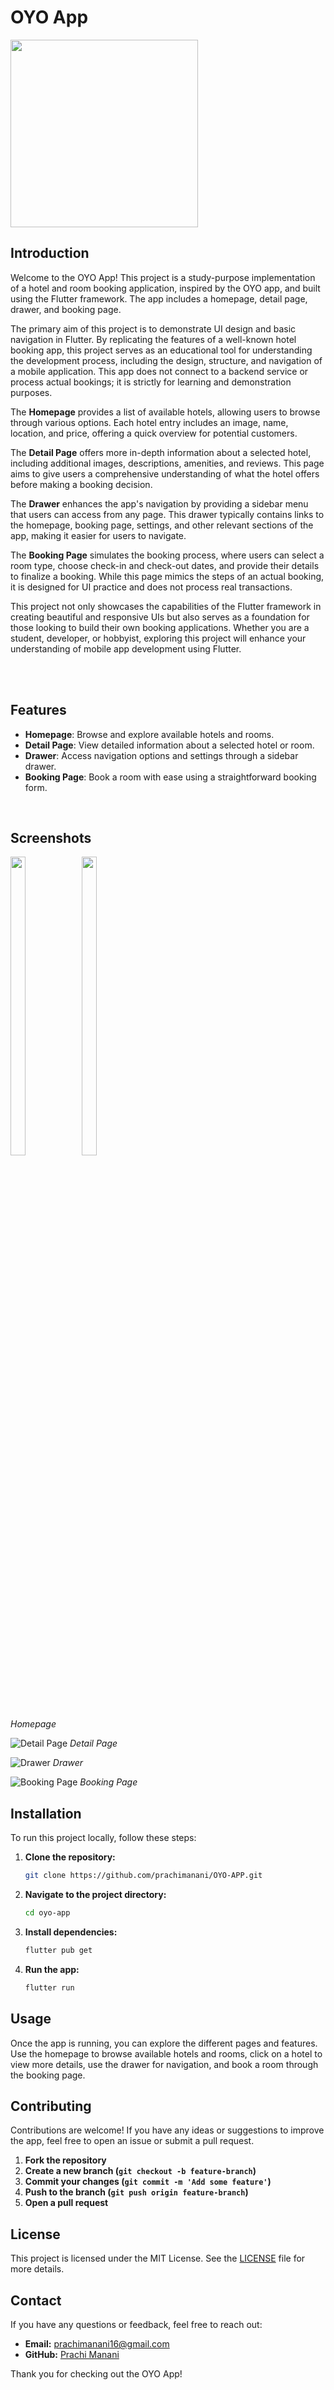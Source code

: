 # OYO App

<img src= "https://github.com/prachimanani01/OYO-APP/assets/144036679/40680275-cb4f-45ae-962f-9b70d535a57d.png" height = "300">

<br>


## Introduction
Welcome to the OYO App! This project is a study-purpose implementation of a hotel and room booking application, inspired by the OYO app, and built using the Flutter framework. The app includes a homepage, detail page, drawer, and booking page. 

The primary aim of this project is to demonstrate UI design and basic navigation in Flutter. By replicating the features of a well-known hotel booking app, this project serves as an educational tool for understanding the development process, including the design, structure, and navigation of a mobile application. This app does not connect to a backend service or process actual bookings; it is strictly for learning and demonstration purposes.

The **Homepage** provides a list of available hotels, allowing users to browse through various options. Each hotel entry includes an image, name, location, and price, offering a quick overview for potential customers.

The **Detail Page** offers more in-depth information about a selected hotel, including additional images, descriptions, amenities, and reviews. This page aims to give users a comprehensive understanding of what the hotel offers before making a booking decision.

The **Drawer** enhances the app's navigation by providing a sidebar menu that users can access from any page. This drawer typically contains links to the homepage, booking page, settings, and other relevant sections of the app, making it easier for users to navigate.

The **Booking Page** simulates the booking process, where users can select a room type, choose check-in and check-out dates, and provide their details to finalize a booking. While this page mimics the steps of an actual booking, it is designed for UI practice and does not process real transactions.

This project not only showcases the capabilities of the Flutter framework in creating beautiful and responsive UIs but also serves as a foundation for those looking to build their own booking applications. Whether you are a student, developer, or hobbyist, exploring this project will enhance your understanding of mobile app development using Flutter.

 <br><br>
 
## Features
- **Homepage**: Browse and explore available hotels and rooms.
- **Detail Page**: View detailed information about a selected hotel or room.
- **Drawer**: Access navigation options and settings through a sidebar drawer.
- **Booking Page**: Book a room with ease using a straightforward booking form.

<br>

## Screenshots
<img align = "left"  src = "https://github.com/SJaynesh/PR05_sky_scrapper_app/assets/115562979/82c80091-20b4-48c5-90a5-2927a8250097.png" width=22% height=35% >
<img src = "https://github.com/SJaynesh/PR05_sky_scrapper_app/assets/115562979/82c80091-20b4-48c5-90a5-2927a8250097.png" width=22% height=35% >

*Homepage*

![Detail Page](link_to_detail_page_screenshot)
*Detail Page*

![Drawer](link_to_drawer_screenshot)
*Drawer*

![Booking Page](link_to_booking_page_screenshot)
*Booking Page*

## Installation
To run this project locally, follow these steps:

1. **Clone the repository:**
    ```sh
    git clone https://github.com/prachimanani/OYO-APP.git
    ```

2. **Navigate to the project directory:**
    ```sh
    cd oyo-app
    ```

3. **Install dependencies:**
    ```sh
    flutter pub get
    ```

4. **Run the app:**
    ```sh
    flutter run
    ```

## Usage
Once the app is running, you can explore the different pages and features. Use the homepage to browse available hotels and rooms, click on a hotel to view more details, use the drawer for navigation, and book a room through the booking page.

## Contributing
Contributions are welcome! If you have any ideas or suggestions to improve the app, feel free to open an issue or submit a pull request.

1. **Fork the repository**
2. **Create a new branch (`git checkout -b feature-branch`)**
3. **Commit your changes (`git commit -m 'Add some feature'`)**
4. **Push to the branch (`git push origin feature-branch`)**
5. **Open a pull request**

## License
This project is licensed under the MIT License. See the [LICENSE](https://github.com/prachimanani01/LICENSE/blob/main/LICENSE) file for more details.

## Contact
If you have any questions or feedback, feel free to reach out:

- **Email:** prachimanani16@gmail.com
- **GitHub:** [Prachi Manani](https://github.com/prachimanani01)

Thank you for checking out the OYO App!
